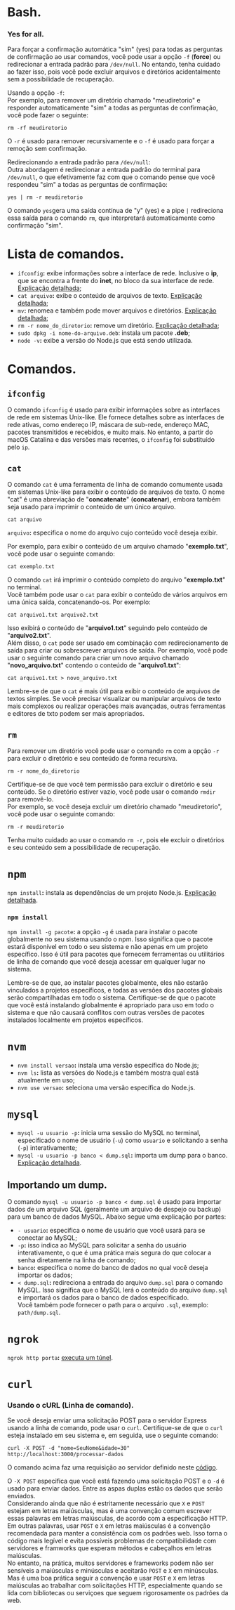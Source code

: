 # Bash.

### Yes for all.

Para forçar a confirmação automática "sim" (yes) para todas as perguntas de confirmação ao usar comandos, você pode usar a opção `-f` (**force**) ou redirecionar a entrada padrão para `/dev/null`. No entando, tenha cuidado ao fazer isso, pois você pode excluir arquivos e diretórios acidentalmente sem a possibilidade de recuperação.

Usando a opção `-f`:\
Por exemplo, para remover um diretório chamado "meudiretorio" e responder automaticamente "sim" a todas as perguntas de confirmação, você pode fazer o seguinte:

`rm -rf meudiretorio`

O `-r` é usado para remover recursivamente e o `-f` é usado para forçar a remoção sem confirmação.

Redirecionando a entrada padrão para `/dev/null`:\
Outra abordagem é redirecionar a entrada padrão do terminal para `/dev/null`, o que efetivamente faz com que o comando pense que você respondeu "sim" a todas as perguntas de confirmação:

`yes | rm -r meudiretorio`

O comando `yes`gera uma saída contínua de "y" (yes) e a pipe `|` redireciona essa saída para o comando `rm`, que interpretará automaticamente como confirmação "sim".

# Lista de comandos.

- `ifconfig`**:** exibe informações sobre a interface de rede. Inclusive o **ip**, que se encontra a frente do **inet**, no bloco da sua interface de rede.\
[Explicação detalhada](#ifconfig);
- `cat arquivo`**:** exibe o conteúdo de arquivos de texto. [Explicação detalhada](#cat);
- `mv`**:** renomea e também pode mover arquivos e diretórios. [Explicação detalhada](#mv);
- `rm -r nome_do_diretorio`**:** remove um diretório. [Explicação detalhada](#rm);
- `sudo dpkg -i nome-do-arquivo.deb`: instala um pacote **.deb**;
- `node -v`**:** exibe a versão do Node.js que está sendo utilizada.

# Comandos.

## <a id = "ifconfig"></a>`ifconfig`

O comando  `ifconfig` é usado para exibir informações sobre as interfaces de rede em sistemas Unix-like. Ele fornece detalhes sobre as interfaces de rede ativas, como endereço IP, máscara de sub-rede, endereço MAC, pacotes transmitidos e recebidos, e muito mais. No entanto, a partir do macOS Catalina e das versões mais recentes, o `ifconfig` foi substituído pelo `ip`.

## <a id = "cat"></a>`cat`

O comando `cat` é uma ferramenta de linha de comando comumente usada em sistemas Unix-like para exibir o conteúdo de arquivos de texto. O nome "cat" é uma abreviação de "**concatenate**" (**concatenar**), embora também seja usado para imprimir o conteúdo de um único arquivo.

`cat arquivo`

`arquivo`**:** especifica o nome do arquivo cujo conteúdo você deseja exibir.

Por exemplo, para exibir o conteúdo de um arquivo chamado "**exemplo.txt**", você pode usar o seguinte comando:

`cat exemplo.txt`

O comando `cat` irá imprimir o conteúdo completo do arquivo "**exemplo.txt**" no terminal.\
Você também pode usar o `cat` para exibir o conteúdo de vários arquivos em uma única saída, concatenando-os. Por exemplo:

`cat arquivo1.txt arquivo2.txt`

Isso exibirá o conteúdo de "**arquivo1.txt**" seguindo pelo conteúdo de "**arquivo2.txt**".\
Além disso, o `cat` pode ser usado em combinação com redirecionamento de saída para criar ou sobrescrever arquivos de saída. Por exemplo, você pode usar o seguinte comando para criar um novo arquivo chamado "**novo_arquivo.txt**" contendo o conteúdo de "**arquivo1.txt**":

`cat arquivo1.txt > novo_arquivo.txt`

Lembre-se de que o `cat` é mais útil para exibir o conteúdo de arquivos de textos simples. Se você precisar visualizar ou manipular arquivos de texto mais complexos ou realizar operações mais avançadas, outras ferramentas e editores de txto podem ser mais apropriados.

## <a id = "rm"></a>`rm`

Para remover um diretório você pode usar o comando `rm` com a opção `-r` para excluir o diretório e seu conteúdo de forma recursiva.

`rm -r nome_do_diretorio`

Certifique-se de que você tem permissão para excluir o diretório e seu conteúdo. Se o diretório estiver vazio, você pode usar o comando `rmdir` para removê-lo.\
Por exemplo, se você deseja excluir um diretório chamado "meudiretorio", você pode usar o seguinte comando:

`rm -r meudiretorio`

Tenha muito cuidado ao usar o comando `rm -r`, pois ele excluir o diretórios e seu conteúdo sem a possibilidade de recuperação.

# `npm`

`npm install`**:** instala as dependências de um projeto Node.js. [Explicação detalhada](#npminstall).

### <a id = "npminstall"></a>`npm install`

`npm install -g pacote`**:** a opção `-g` é usada para instalar o pacote globalmente no seu sistema usando o npm. Isso significa que o pacote estará disponível em todo o seu sistema e não apenas em um projeto específico. Isso é útil para pacotes que fornecem ferramentas ou utilitários de linha de comando que você deseja acessar em qualquer lugar no sistema.

Lembre-se de que, ao instalar pacotes globalmente, eles não estarão vinculados a projetos específicos, e todas as versões dos pacotes globais serão compartilhadas em todo o sistema. Certifique-se de que o pacote que você está instalando globalmente é apropriado para uso em todo o sistema e que não causará conflitos com outras versões de pacotes instalados localmente em projetos específicos.

# `nvm`

- `nvm install versao`**:** instala uma versão específica do Node.js;
- `nvm ls`**:** lista as versões do Node.js e também mostra qual está atualmente em uso;
- `nvm use versao`**:** seleciona uma versão específica do Node.js.

# `mysql`

- `mysql -u usuario -p`**:** inicia uma sessão do MySQL no terminal, especificado o nome de usuário (`-u`) como `usuario` e solicitando a senha (`-p`) interativamente;
- `mysql -u usuario -p banco < dump.sql`**:** importa um dump para o banco. [Explicação detalhada](#importacaodedump).

## <a id = "importacaodump"></a> Importando um dump.

O comando `mysql -u usuario -p banco < dump.sql` é usado para importar dados de um arquivo SQL (geralmente um arquivo de despejo ou backup) para um banco de dados MySQL. Abaixo segue uma explicação por partes:

- `- usuario`**:** especifica o nome de usuário que você usará para se conectar ao MySQL;
- `-p`**:** isso indica ao MySQL para solicitar a senha do usuário interativamente, o que é uma prática mais segura do que colocar a senha diretamente na linha de comando;
- `banco`**:** especifica o nome do banco de dados no qual você deseja importar os dados;
- `< dump.sql`**:** redireciona a entrada do arquivo `dump.sql` para o comando MySQL. Isso significa que o MySQL lerá o conteúdo do arquivo `dump.sql` e importará os dados para o banco de dados especificado.\
Você também pode fornecer o path para o arquivo `.sql`, exemplo: `path/dump.sql`.

# `ngrok`

`ngrok http porta`**:** [executa um túnel](Ngrok.md#execucaotunel).

# `curl`

### Usando o cURL (Linha de comando).

Se você deseja enviar uma solicitação POST para o servidor Express usando a linha de comando, pode usar o `curl`. Certifique-se de que o `curl` esteja instalado em seu sistema e, em seguida, use o seguinte <a name = "comando"></a>comando:

`curl -X POST -d "nome=SeuNome&idade=30" http://localhost:3000/processar-dados`

O comando acima faz uma requisição ao servidor definido neste [código](JavaScript/bibliotecas.md#servidor).

O `-X POST` especifica que você está fazendo uma solicitação POST e o `-d` é usado para enviar dados. Entre as aspas duplas estão os dados que serão enviados.\
Considerando ainda que não é estritamente necessário que `X` e `POST` estejam em letras maiúsculas, mas é uma convenção comum escrever essas palavras em letras maiúsculas, de acordo com a especificação HTTP.\
Em outras palavras, usar `POST` e `X` em letras maiúsculas é a convenção recomendada para manter a consistência com os padrões web. Isso torna o código mais legível e evita possíveis problemas de compatibilidade com servidores e framworks que esperam métodos e cabeçalhos em letras maiúsculas.\
No entanto, na prática, muitos servidores e frameworks podem não ser sensíveis a maiúsculas e minúsculas e aceitarão `POST` e `X` em minúsculas. Mas é uma boa prática seguir a convenção e usar  `POST` e `X` em letras maiúsculas ao trabalhar com solicitações HTTP, especialmente quando se lida com bibliotecas ou serviçoes que seguem rigorosamente os padrões da web.